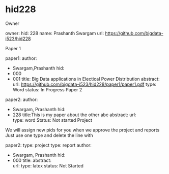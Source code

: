 # hid228

Owner

owner:
    hid: 228
    name: Prashanth Swargam
    url: https://github.com/bigdata-i523/hid228

Paper 1

paper1:
   author: 
   - Swargam,Prashanth 
   hid:
   - 000
   - 001
   title: Big Data applications in Electical Power Distribution
   abstract:
   url: https://github.com/bigdata-i523/hid228/paper1/paper1.pdf
   type: Word
   status: In Progress
Paper 2

paper2:
   author: 
   - Swargam, Prashanth
   hid:
   - 228
   title:This is my paper about the other abc
   abstract: 
   url:   
   type: word
   Status: Not started
Project

We will assign new pids for you when we approve the project and reports
Just use one type and delete the line with

paper2:
   type: project
   type: report
   author: 
   - Swargam, Prashanth
   hid:
   - 000
   title: 
   abstract:  
   url: 
   type: latex
   status: Not Started
